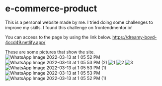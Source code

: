 # e-commerce-product

This is a personal website made by me. I tried doing some challenges to improve my skills. I found this challenge on frontendmentor.io!

You can access to the page by using the link below.
https://dreamy-boyd-4ccd49.netlify.app/

These are some pictures that show the site.![WhatsApp Image 2022-03-13 at 1 05 52 PM](https://user-images.githubusercontent.com/73660116/158054573-62d03f8c-8a50-494a-a3de-ad4d4d26250b.jpeg)
![WhatsApp Image 2022-03-13 at 1 05 53 PM (2)](https://user-images.githubusercontent.com/73660116/158054577-20cec730-5659-4b4f-86ad-5c0c58992639.jpeg)
![1](https://user-images.githubusercontent.com/73660116/158054578-1438190e-ab9b-45d3-85b6-a57d0a3dc124.png)
![2](https://user-images.githubusercontent.com/73660116/158054579-d66b1dc7-96a8-4cf8-a622-8f843c3cf614.png)
![3](https://user-images.githubusercontent.com/73660116/158054580-88d98160-079c-4300-87fe-c76776845376.png)
![WhatsApp Image 2022-03-13 at 1 05 53 PM (1)](https://user-images.githubusercontent.com/73660116/158054581-14e13be5-42d2-4bd4-9fd3-a3622282629a.jpeg)
![WhatsApp Image 2022-03-13 at 1 05 53 PM](https://user-images.githubusercontent.com/73660116/158054582-a904071c-1fbb-4f0d-9779-0cfc438969ec.jpeg)
![WhatsApp Image 2022-03-13 at 1 05 52 PM (1)](https://user-images.githubusercontent.com/73660116/158054584-993af003-1f58-49d7-9ec9-3b6f5289c840.jpeg)
